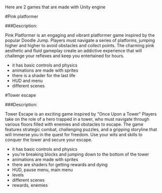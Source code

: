 Here are 2 games that are made with Unity engine

#Pink platformer

###Description:

Pink Platformer is an engaging and vibrant platformer game inspired by the popular Doodle Jump. Players must navigate a series of platforms, jumping higher and higher to avoid obstacles and collect points. The charming pink aesthetic and fluid gameplay create an addictive experience that will challenge your reflexes and keep you entertained for hours.

- it has basic controls and physics
- animations are made with sprites
- there is a shader for the last life
- HUD and menu
- different scenes

#Tower escape

###Description:

Tower Escape is an exciting game inspired by "Once Upon a Tower" Players take on the role of a hero trapped in a tower, who must navigate through various floors filled with enemies and obstacles to escape. The game features strategic combat, challenging puzzles, and a gripping storyline that will immerse you in the quest for freedom. Use your wits and skills to conquer the tower and secure your escape.

- it has basic controls and physics
- you're breaking blocks and jumping down to the bottom of the tower
- animations are made with sprites
- there are shaders for getting rewards and dying
- HUD, pause menu, main menu
- levels
- different scenes
- rewards, enemies
